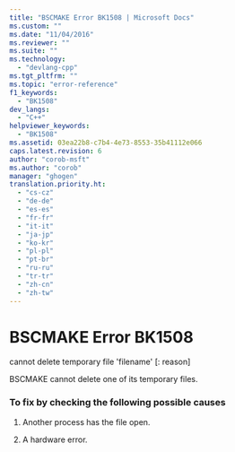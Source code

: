 ```yaml
---
title: "BSCMAKE Error BK1508 | Microsoft Docs"
ms.custom: ""
ms.date: "11/04/2016"
ms.reviewer: ""
ms.suite: ""
ms.technology: 
  - "devlang-cpp"
ms.tgt_pltfrm: ""
ms.topic: "error-reference"
f1_keywords: 
  - "BK1508"
dev_langs: 
  - "C++"
helpviewer_keywords: 
  - "BK1508"
ms.assetid: 03ea22b8-c7b4-4e73-8553-35b41112e066
caps.latest.revision: 6
author: "corob-msft"
ms.author: "corob"
manager: "ghogen"
translation.priority.ht: 
  - "cs-cz"
  - "de-de"
  - "es-es"
  - "fr-fr"
  - "it-it"
  - "ja-jp"
  - "ko-kr"
  - "pl-pl"
  - "pt-br"
  - "ru-ru"
  - "tr-tr"
  - "zh-cn"
  - "zh-tw"
---
```

# BSCMAKE Error BK1508
cannot delete temporary file 'filename' [: reason]  
  
 BSCMAKE cannot delete one of its temporary files.  
  
### To fix by checking the following possible causes  
  
1.  Another process has the file open.  
  
2.  A hardware error.